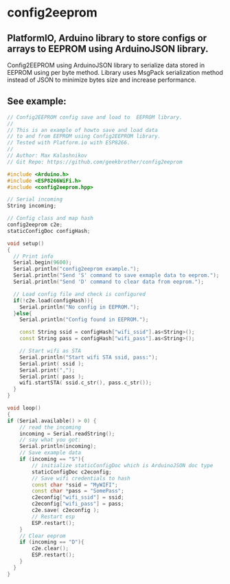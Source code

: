 # config2eeprom
## PlatformIO, Arduino library to store configs or arrays to EEPROM using ArduinoJSON library.
Config2EEPROM using ArduinoJSON library to serialize data stored in EEPROM using per byte method. Library uses MsgPack serialization method instead of JSON to minimize bytes size and increase performance.

## See example:
```c++
// Config2EEPROM config save and load to  EEPROM library.
//
// This is an example of howto save and load data
// to and from EEPROM using Config2EEPROM library.
// Tested with Platform.io with ESP8266.
//
// Author: Max Kalashnikov
// Git Repo: https://github.com/geekbrother/config2eeprom

#include <Arduino.h>
#include <ESP8266WiFi.h>
#include <config2eeprom.hpp>

// Serial incoming
String incoming;

// Config class and map hash
config2eeprom c2e;
staticConfigDoc configHash;

void setup()
{
  // Print info
  Serial.begin(9600);
  Serial.println("config2eeprom example.");
  Serial.println("Send 'S' command to save exmaple data to eeprom.");
  Serial.println("Send 'D' command to clear data from eeprom.");

  // Load config file and check is configured
  if(!c2e.load(configHash)){
    Serial.println("No config in EEPROM.");
  }else{
    Serial.println("Config found in EEPROM.");

    const String ssid = configHash["wifi_ssid"].as<String>();
    const String pass = configHash["wifi_pass"].as<String>();

    // Start wifi as STA
    Serial.println("Start wifi STA ssid, pass:");
    Serial.print( ssid );
    Serial.print(",");
    Serial.print( pass );
    wifi.startSTA( ssid.c_str(), pass.c_str());
  }
}

void loop()
{
if (Serial.available() > 0) {
    // read the incoming
    incoming = Serial.readString();
    // say what you got:
    Serial.println(incoming);
    // Save example data
    if (incoming == "S"){
        // initialize staticConfigDoc which is ArduinoJSON doc type
        staticConfigDoc c2econfig;
        // Save wifi credentials to hash
        const char *ssid = "MyWIFI";
        const char *pass = "SomePass";
        c2econfig["wifi_ssid"] = ssid;
        c2econfig["wifi_pass"] = pass;
        c2e.save( c2econfig );
        // Restart esp
        ESP.restart();
    }
    // Clear eeprom
    if (incoming == "D"){
        c2e.clear();
        ESP.restart();
    }
  } 
}
```
